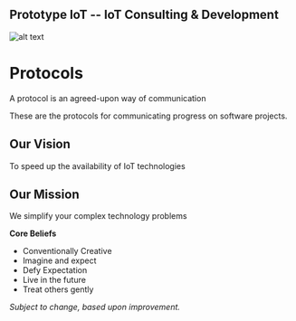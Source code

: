 ## Prototype IoT -- IoT Consulting & Development

![alt text](http://www.wallquotes.com/sites/default/files/styles/uc_canvas/public/arts0164-94.png?itok=XruZUAfU)

# Protocols
A protocol is an agreed-upon way of communication

These are the protocols for communicating progress on software projects.


## Our Vision
To speed up the availability of IoT technologies 

## Our Mission
We simplify your complex technology problems

**Core Beliefs**
* Conventionally Creative
* Imagine and expect
* Defy Expectation
* Live in the future
* Treat others gently


*Subject to change, based upon improvement.*
